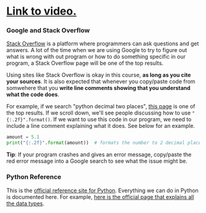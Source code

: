 # [Link to video.](https://www.youtube.com/watch?v=G7PR5_tWlPk&list=PLVD25niNi0Bkf2psAf7PzB1SV068XyNPo&index=15)

### Google and Stack Overflow

[Stack Overflow](https://stackoverflow.com/) is a platform where programmers can ask questions and get answers. A lot of the time when we are using Google to try to figure out what is wrong with out program or how to do something specific in our program, a Stack Overflow page will be one of the top results.

Using sites like Stack Overflow is okay in this course, **as long as you cite your sources**. It is also expected that whenever you copy/paste code from somwehere that you **write line comments showing that you understand what the code does**.

For example, if we search "python decimal two places", [this page](https://stackoverflow.com/questions/455612/limiting-floats-to-two-decimal-points) is one of the top results. If we scroll down, we'll see people discussing how to use `"{:.2f}".format()`. If we want to use this code in our program, we need to include a line comment explaining what it does. See below for an example.

```python
amount = 5.1
print("{:.2f}".format(amount))  # formats the number to 2 decimal places (5.10)
```

**Tip**: If your program crashes and gives an error message, copy/paste the red error message into a Google search to see what the issue might be. 

### Python Reference

This is the [official reference site for Python](https://docs.python.org/3/reference/). Everything we can do in Python is documented here. For example, [here is the official page that explains all the data types](https://docs.python.org/3/library/stdtypes.html).
